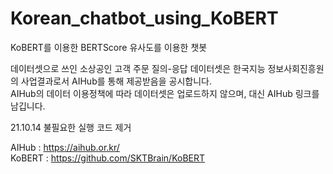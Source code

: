 # Korean_chatbot_using_KoBERT
KoBERT를 이용한 BERTScore 유사도를 이용한 챗봇

데이터셋으로 쓰인 소상공인 고객 주문 질의-응답 데이터셋은 한국지능 정보사회진흥원의 사업결과로서 AIHub를 통해 제공받음을 공시합니다.  
AIHub의 데이터 이용정책에 따라 데이터셋은 업로드하지 않으며, 대신 AIHub 링크를 남깁니다.  

21.10.14 불필요한 실행 코드 제거

AIHub : https://aihub.or.kr/ <br>
KoBERT : https://github.com/SKTBrain/KoBERT
